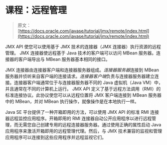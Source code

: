 # 课程：远程管理

> 原文： [https://docs.oracle.com/javase/tutorial/jmx/remote/index.html](https://docs.oracle.com/javase/tutorial/jmx/remote/index.html)

JMX API 使您可以使用基于 JMX 技术的连接器（JMX 连接器）执行资源的远程管理。 JMX 连接器使远程基于 Java 技术的客户端可以访问 MBean 服务器。连接器的客户端导出与 MBean 服务器基本相同的接口。

JMX 连接器由连接器客户端和连接器服务器组成。*连接器服务器*连接到 MBean 服务器并侦听来自客户端的连接请求。*连接器客户端*负责与连接器服务器建立连接。连接器客户端通常位于与连接器服务器不同的 Java 虚拟机（Java VM）中，并且通常在不同的计算机上运行。 JMX API 定义了基于远程方法调用（RMI）的标准连接协议。此协议使您可以从远程位置将 JMX 客户端连接到 MBean 服务器中的 MBean，并对 MBean 执行操作，就像操作是在本地执行一样。

Java SE 平台提供了一种开箱即用的方法，可以使用 JMX API 的标准 RMI 连接器远程监控应用程序。开箱即用的 RMI 连接器自动公开应用程序以进行远程管理，而无需您自己创建专用的远程连接器服务器。通过使用正确的属性启动 Java 应用程序来激活开箱即用的远程管理代理。然后，与 JMX 技术兼容的监视和管理应用程序可以连接到这些应用程序并远程监视它们。